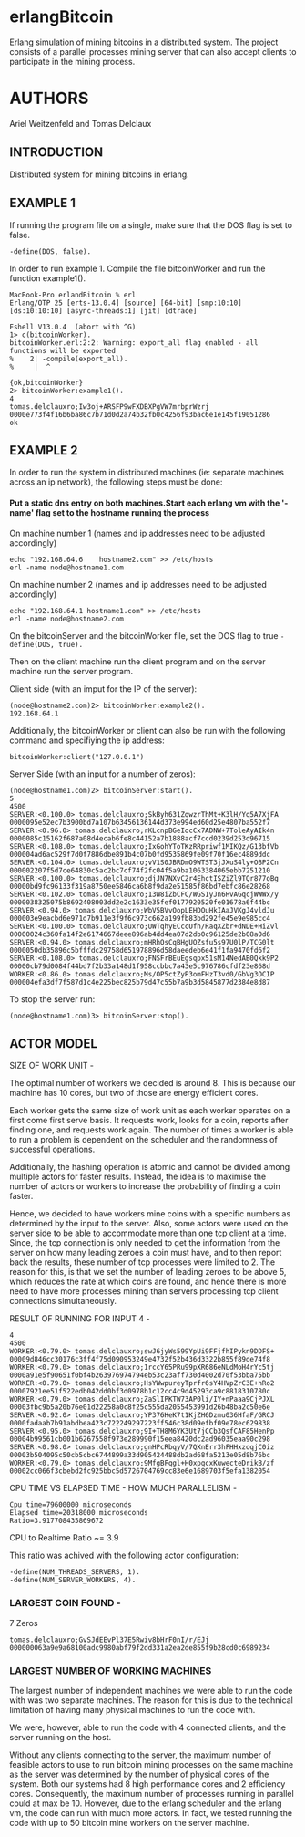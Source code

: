 # erlangBitcoin
Erlang simulation of mining bitcoins in a distributed system.
The project consists of a parallel processes mining server that can also accept clients to participate in the mining process.

# AUTHORS
Ariel Weitzenfeld and Tomas Delclaux

## INTRODUCTION
Distributed system for mining bitcoins in erlang.


## EXAMPLE 1
If running the program file on a single, make sure that the DOS flag is set to false.
```
-define(DOS, false).
```
In order to run example 1. Compile the file bitcoinWorker and run the function example1().
```
MacBook-Pro erlandBitcoin % erl
Erlang/OTP 25 [erts-13.0.4] [source] [64-bit] [smp:10:10] [ds:10:10:10] [async-threads:1] [jit] [dtrace]

Eshell V13.0.4  (abort with ^G)
1> c(bitcoinWorker).
bitcoinWorker.erl:2:2: Warning: export_all flag enabled - all functions will be exported
%    2| -compile(export_all).
%     |  ^

{ok,bitcoinWorker}
2> bitcoinWorker:example1().
4
tomas.delclauxro;Iw3oj+ARSFP9wFXDBXPgVW7mrbprWzrj       0000e773f4f16b6ba86c7b71d0d2a74b32fb0c4256f93bac6e1e145f19051286
ok
```

## EXAMPLE 2
In order to run the system in distributed machines (ie: separate machines across an ip network), the following steps must be done:

#### Put a static dns entry on both machines.Start each erlang vm with the '-name' flag set to the hostname running the process
On machine number 1 (names and ip addresses need to be adjusted accordingly)
```
echo "192.168.64.6    hostname2.com" >> /etc/hosts
erl -name node@hostname1.com
```

On machine number 2 (names and ip addresses need to be adjusted accordingly)
```
echo "192.168.64.1 hostname1.com" >> /etc/hosts
erl -name node@hostname2.com
```

On the bitcoinServer and the bitcoinWorker file, set the DOS flag to true
```-define(DOS, true).```

Then on the client machine run the client program and on the server machine run the server program.

Client side (with an imput for the IP of the server):
```
(node@hostname2.com)2> bitcoinWorker:example2().
192.168.64.1
```
Additionally, the bitcoinWorker or client can also be run with the following command and specifiying the ip address:
```
bitcoinWorker:client("127.0.0.1")
```

Server Side (with an input for a number of zeros):
```
(node@hostname1.com)2> bitcoinServer:start().
5
4500
SERVER:<0.100.0> tomas.delclauxro;SkByh631ZqwzrThMt+K3lH/Yq5A7XjFA      0000095e52ec7b3900bd7a107b63456136144d373e994ed60d25e4807ba552f7
SERVER:<0.96.0> tomas.delclauxro;rKLcnpBGeIocCx7ADNW+7ToleAyAIk4n       0000085c15162f687a08d4ecab6fe8c44152a7b1888acf7ccd0239d253d96715
SERVER:<0.108.0> tomas.delclauxro;IxGohYToTKzRRpriwf1MIKQz/G13bfVb      000004ad6ac529f7d0f7886dbe891b4c07b0fd9535869fe09f70f16ec4889ddc
SERVER:<0.104.0> tomas.delclauxro;vV1S0JBRDmO9WTST3jJXuS4ly+OBP2Cn      000002207f5d7ce64830c5ac2bc7cf74f2fc04f5a9ba1063384065ebb7251210
SERVER:<0.100.0> tomas.delclauxro;djJN7NXvC2r4EhctISZiZl9TQr877oBg      00000bd9fc96133f319a8750ee5846ca6b8f9da2e51585f86bd7ebfc86e28268
SERVER:<0.102.0> tomas.delclauxro;13W8iZbCFC/WGS1yJn6HvAGqcjWWWx/y      0000038325075b8692408003dd2e2c1633e35fef0177920520fe01678a6f44bc
SERVER:<0.94.0> tomas.delclauxro;WbV5BVvOopLEHDOuHkIAaJVKgJ4vldJu       000003e9eacbd6e971d7b911e3f9f6c973c662a199fb83bd292fe45e9e985cc4
SERVER:<0.100.0> tomas.delclauxro;UWTqhyECccUfh/RaqXZbr+dNDE+HiZvl      00000024c360fa14f2e6174667deee896ab4dd4ea07d2db0c96125de2b08a0d6
SERVER:<0.94.0> tomas.delclauxro;mHRhQsCqBHgUOZsfu5s97U0lP/TCG0lt       0000050db35896c5bfffdc29758d651978896d58daeedeb6e41f1fa9470fd6f2
SERVER:<0.108.0> tomas.delclauxro;FNSFrBEuEgsqpx51sM14NedAB0Qkk9P2      00000cb79d0084f44bd7f2b33a148d1f958ccbbc7a43e5c976786cfdf23e868d
WORKER:<0.86.0> tomas.delclauxro;Ms/OP5ctZyP3omFHzT3vd0/GbVg3OCIP       000004efa3df7f587d1c4e225bec825b79d47c55b7a9b3d5845877d2384e8d87
```

To stop the server run:

```
(node@hostname1.com)3> bitcoinServer:stop().
```

## ACTOR MODEL

SIZE OF WORK UNIT -

The optimal number of workers we decided is around 8. This is because our machine has 10 cores, but two of those are energy efficient cores.

Each worker gets the same size of work unit as each worker operates on a first come first serve basis. It requests work, looks for a coin, reports after finding one, and requests work again. The number of times a worker is able to run a problem is dependent on the scheduler and the randomness of successful operations.

Additionally, the hashing operation is atomic and cannot be divided among multiple actors for faster results. Instead, the idea is to maximise the number of actors or workers to increase the probability of finding a coin faster.

Hence, we decided to have workers mine coins with a specific numbers as determined by the input to the server. Also, some actors were used on the server side to be able to accommodate more than one tcp client at a time. Since, the tcp connection is only needed to get the information from the server on how many leading zeroes a coin must have, and to then report back the results, these number of tcp processes were limited to 2. The reason for this, is that we set the number of leading zeroes to be above 5, which reduces the rate at which coins are found, and hence there is more need to have more processes mining than servers processing tcp client connections simultaneously.

RESULT OF RUNNING FOR INPUT 4 -
```
4
4500
WORKER:<0.79.0> tomas.delclauxro;swJ6jyWs599YpUi9FFjfhIPykn9DDFS+       00009d846cc30176c3ff4f75d090953249e4732f52b436d3322b855f89de74f8
WORKER:<0.79.0> tomas.delclauxro;1rccY65PRu99pXR686eNLdMoH4rYc5tj       0000a91e5f90651f0bf4b263976974794eb53c23aff730d4002d70f53bba75bb
WORKER:<0.79.0> tomas.delclauxro;HsYWwpureyTprfr6sY4HVpZrC3E+hRo2       00007921ee51f522edb042dd0bf3d0978b1c12cc4c9d45293ca9c8818310780c
WORKER:<0.79.0> tomas.delclauxro;ZaSlIPKTW73AP0li/IY+nPaaa9CjPJXL       00003fbc9b5a20b76e01d22258a0c8f25c555da2055453991d26b48ba2c50e6e
SERVER:<0.92.0> tomas.delclauxro;YP376HeK7t1KjZH6Dzmu036HfaF/GRCJ       0000fadaab7b91abdbea423c722249297223ff546c38d09efbf09e78ec629838
SERVER:<0.95.0> tomas.delclauxro;9I+TH8M6YK3Ut7jCCb3QsfCAF85HenPp       00004b99561cb001b6267558f973e289990f15eea8420dc2ad96035eaa90c298
SERVER:<0.98.0> tomas.delclauxro;gnHPcRbqyV/7QXnErr3hFHHxzoqjC0iz       00003b504095c50cb5cbc6744899a33d905424488db2ad68fa5213e05d8b76bc
WORKER:<0.79.0> tomas.delclauxro;9MfgBFqgl+H0xpqcxKuwecteDrikB/zf       00002cc066f3cbebd2fc925bbc5d5726704769cc83e6e1689703f5efa1382054
```

CPU TIME VS ELAPSED TIME - HOW MUCH PARALLELISM -
```
Cpu time=79600000 microseconds
Elapsed time=20318000 microseconds
Ratio=3.917708435869672
``` 
CPU to Realtime Ratio ~= 3.9

This ratio was achived with the following actor configuration:
```
-define(NUM_THREADS_SERVERS, 1).
-define(NUM_SERVER_WORKERS, 4).
```

### LARGEST COIN FOUND - 
7 Zeros
```
tomas.delclauxro;GvSJdEEvPl37E5Rwiv8bHrF0nI/r/EJj      000000063a9e9a68100adc9980abf79f2dd331a2ea2de855f9b28cd0c6989234
```

### LARGEST NUMBER OF WORKING MACHINES

The largest number of independent machines we were able to run the code with was two separate machines. The reason for this is due to the technical limitation of having many physical machines to run the code with.

We were, however, able to run the code with 4 connected clients, and the server running on the host.

Without any clients connecting to the server, the maximum number of feasible actors to use to run bitcoin mining processes on the same machine as the 
server was determined by the number of physical cores of the system. Both our systems had 8 high performance cores and 2 efficiency cores. Consequently, the maximum number of processes running in parallel could at max be 10. However, due to the erlang scheduler and the erlang vm, the code can run with much more actors. In fact, we tested running the code with up to 50 bitcoin mine workers on the server machine.
